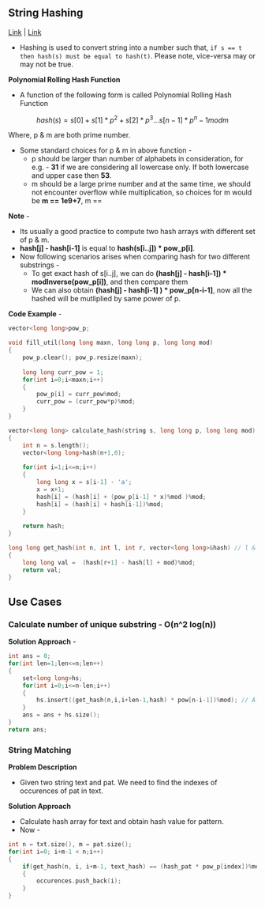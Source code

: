 ## String Hashing
[Link](https://cp-algorithms.com/string/string-hashing.html) | [Link](https://cp-algorithms.com/string/rabin-karp.html)
* Hashing is used to convert string into a number such that, `if s == t then hash(s) must be equal to hash(t)`. Please note, vice-versa may or may not be true.


**Polynomial Rolling Hash Function**
* A function of the following form is called Polynomial Rolling Hash Function

```math
hash(s) = s[0] + s[1] * p^2 + s[2] * p^3 ... s[n-1] * p^n-1 mod m
```

Where, p & m are both prime number. 

* Some standard choices for p & m in above function - 
  * p should be larger than number of alphabets in consideration, for e.g. - **31** if we are considering all lowercase only. If both lowercase and upper case then **53**. 
  * m should be a large prime number and at the same time, we should not encounter overflow while multiplication, so choices for m would be **m == 1e9+7**,  m == 

**Note** - 
* Its usually a good practice to compute two hash arrays with different set of p & m.
* **hash[j] - hash[i-1]**  is equal to **hash(s[i..j]) * pow_p[i]**.
* Now following scenarios arises when comparing hash for two different substrings - 
  * To get exact hash of s[i..j], we can do **(hash[j] - hash[i-1]) * modInverse(pow_p[i])**, and then compare them
  * We can also obtain **(hash[j] - hash[i-1] ) * pow_p[n-i-1]**, now all the hashed will be mutliplied by same power of p.


**Code Example** -
```c++
vector<long long>pow_p;

void fill_util(long long maxn, long long p, long long mod)
{
    pow_p.clear(); pow_p.resize(maxn);
    
    long long curr_pow = 1;
    for(int i=0;i<maxn;i++)
    {
        pow_p[i] = curr_pow%mod;
        curr_pow = (curr_pow*p)%mod;
    }
}

vector<long long> calculate_hash(string s, long long p, long long mod)
{
    int n = s.length();
    vector<long long>hash(n+1,0);
    
    for(int i=1;i<=n;i++)
    {
        long long x = s[i-1] - 'a';
        x = x+1;
        hash[i] = (hash[i] + (pow_p[i-1] * x)%mod )%mod;
        hash[i] = (hash[i] + hash[i-1])%mod;
    }
    
    return hash;
}

long long get_hash(int n, int l, int r, vector<long long>&hash) // l & r are 0-indexed. // Will return hash[s[l...r]] * pow_p[l];
{
    long long val =  (hash[r+1] - hash[l] + mod)%mod;
    return val;
}
```

## Use Cases

### Calculate number of unique substring - O(n^2 log(n))

**Solution Approach** - 
```c++
int ans = 0;
for(int len=1;len<=n;len++)
{
    set<long long>hs;
    for(int i=0;i<=n-len;i++)
    {
        hs.insert((get_hash(n,i,i+len-1,hash) * pow[n-i-1])%mod); // All the hash values are multiplied by same power of p which is pow_p[n-1];
    }
    ans = ans + hs.size();
}
return ans;
```

### String Matching
**Problem Description** 
* Given two string text and pat. We need to find the indexes of occurences of pat in text.

**Solution Approach** 
* Calculate hash array for text and obtain hash value for pattern.
* Now - 
```c++
int n = txt.size(), m = pat.size();
for(int i=0; i+m-1 < n;i++)
{
    if(get_hash(n, i, i+m-1, text_hash) == (hash_pat * pow_p[index])%mod) // Multiply hash_pat by pow_p[i], so that both hash value are multiplied by same power of p.
    {
        occurences.push_back(i);
    }
}
```
  
